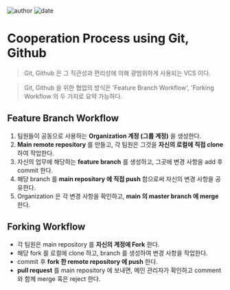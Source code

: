 
![author](https://img.shields.io/badge/author-daesungRa-lightgray.svg?style=flat-square)
![date](https://img.shields.io/badge/date-190623-lightgray.svg?style=flat-square)

# Cooperation Process using Git, Github

> Git, Github 은 그 직관성과 편리성에 의해 광범위하게 사용되는 VCS 이다.

> Git, Github 을 위한 협업의 방식은 'Feature Branch Workflow', 'Forking Workflow 의 두 가지로 요약 가능하다.

## Feature Branch Workflow

1. 팀원들이 공동으로 사용하는 **Organization 계정 (그룹 계정)** 을 생성한다.
2. **Main remote repository** 를 만들고, 각 팀원은 그것을 **자신의 로컬에 직접 clone** 하여 작업한다.
3. 자신의 업무에 해당하는 **feature branch** 를 생성하고, 그곳에 변경 사항을 add 후 commit 한다.
4. 해당 branch 를 **main repository 에 직접 push** 함으로써 자신의 변경 사항을 공유한다.
5. Organization 은 각 변경 사항을 확인하고, **main 의 master branch 에 merge** 한다.

## Forking Workflow

- 각 팀원은 main repository 를 **자신의 계정에 Fork** 한다.
- 해당 fork 를 로컬에 clone 하고, branch 를 생성하여 변경 사항을 작업한다.
- commit 후 **fork 한 remote repository 에 push** 한다.
- **pull request** 를 main repository 에 보내면, 메인 관리자가 확인하고 comment 와 함께 merge 혹은 reject 한다.



